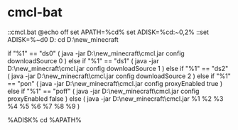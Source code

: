 # cmcl-bat
::cmcl.bat
@echo off
set APATH=%cd%
set ADISK=%cd:~0,2% 
::set ADISK=%~d0
D:
cd D:\new_minecraft

if "%1" == "ds0" (
  java -jar D:\new_minecraft\cmcl.jar config downloadSource 0
) else if "%1" == "ds1" (
  java -jar D:\new_minecraft\cmcl.jar config downloadSource 1
) else if "%1" == "ds2" (
  java -jar D:\new_minecraft\cmcl.jar config downloadSource 2
) else if "%1" == "pon" (
  java -jar D:\new_minecraft\cmcl.jar config proxyEnabled true
) else if "%1" == "poff" (
  java -jar D:\new_minecraft\cmcl.jar config proxyEnabled false
) else (
  java -jar D:\new_minecraft\cmcl.jar %1 %2 %3 %4 %5 %6 %7 %8 %9
)

%ADISK%
cd %APATH%
